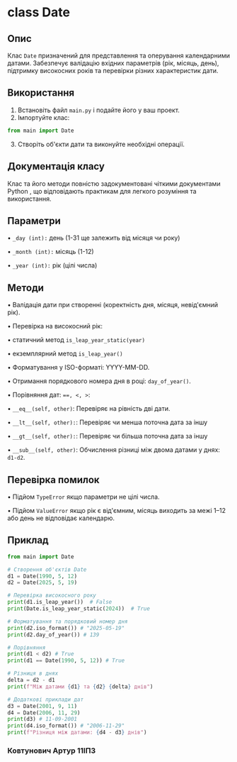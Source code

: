 # class Date
## Опис
Клас `Date` призначений для представлення та оперування календарними датами. 
Забезпечує валідацію вхідних параметрів (рік, місяць, день), підтримку високосних років та перевірки різних характеристик дати.

## Використання
1. Встановіть файл `main.py` і подайте його у ваш проект.
2. Імпортуйте клас:
```python
from main import Date
```
3. Створіть об'єкти дати та виконуйте необхідні операції.
## Документація класу
Клас та його методи повністю задокументовані чіткими документами Python , що відповідають практикам для легкого розуміння та використання.
## Параметри
• ```_day (int):``` день (1-31 ще залежить від місяця чи року)

• ```_month (int):``` місяць (1-12)
   
• ```_year (int):``` рік (цілі числа)

## Методи

• Валідація дати при створенні (коректність дня, місяця, невід'ємний рік).

• Перевірка на високосний рік:

  • статичний метод ``` is_leap_year_static(year) ```

  • екземплярний метод ```is_leap_year() ```

• Форматування у ISO-форматі: YYYY-MM-DD.

• Отримання порядкового номера дня в році: ```day_of_year()```.

• Порівняння дат: ```==, <, >```:

• ```__eq__(self, other)```: Перевіряє на рівність дві дати.

• ```__lt__(self, other):```: Перевіряє чи менша поточна дата за іншу

• ```__gt__(self, other):```: Перевіряє чи більша поточна дата за іншу

• ```__sub__(self, other)```: Обчислення різниці між двома датами у днях: ```d1-d2```.

## Перевірка помилок
• Підйом ```TypeError``` якщо параметри не цілі числа.

• Підйом ```ValueError``` якщо рік є від'ємним, місяць виходить за межі 1–12 або день не відповідає календарю.

## Приклад
```python
from main import Date

# Створення об'єктів Date
d1 = Date(1990, 5, 12)
d2 = Date(2025, 5, 19)

# Перевірка високосного року
print(d1.is_leap_year())  # False
print(Date.is_leap_year_static(2024))  # True

# Форматування та порядковий номер дня
print(d2.iso_format()) # "2025-05-19"
print(d2.day_of_year()) # 139

# Порівняння
print(d1 < d2) # True
print(d1 == Date(1990, 5, 12)) # True

# Різниця в днях
delta = d2 - d1
print(f"Між датами {d1} та {d2} {delta} днів")

# Додаткові приклади дат
d3 = Date(2001, 9, 11)
d4 = Date(2006, 11, 29)
print(d3) # 11-09-2001
print(d4.iso_format()) # "2006-11-29"
print(f"Різниця між датами: {d4 - d3} днів")
```
### Ковтунович Артур 11ІПЗ
